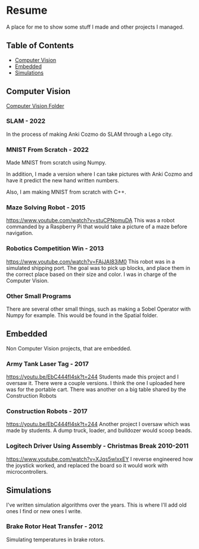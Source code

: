 # Resume
A place for me to show some stuff I made and other projects I managed.

## Table of Contents

- [Computer Vision](#computer-vision)
- [Embedded](#embedded)
- [Simulations](#simulations)


## Computer Vision
[Computer Vision Folder](https://github.com/Kinvert/resume/tree/main/cv)

### SLAM - 2022
In the process of making Anki Cozmo do SLAM through a Lego city.

### MNIST From Scratch - 2022
Made MNIST from scratch using Numpy.

In addition, I made a version where I can take pictures with Anki Cozmo and have it predict the new hand written numbers.

Also, I am making MNIST from scratch with C++.

### Maze Solving Robot - 2015
https://www.youtube.com/watch?v=stuCPNpmuDA
This was a robot commanded by a Raspberry Pi that would take a picture of a maze before navigation.

### Robotics Competition Win - 2013
https://www.youtube.com/watch?v=FAjJAI83jM0
This robot was in a simulated shipping port. The goal was to pick up blocks, and place them in the correct place based on their size and color. I was in charge of the Computer Vision.

### Other Small Programs
There are several other small things, such as making a Sobel Operator with Numpy for example. This would be found in the Spatial folder.

## Embedded
Non Computer Vision projects, that are embedded.

### Army Tank Laser Tag - 2017
https://youtu.be/EbC444fI4sk?t=244
Students made this project and I oversaw it. There were a couple versions. I think the one I uploaded here was for the portable cart. There was another on a big table shared by the Construction Robots

### Construction Robots - 2017
https://youtu.be/EbC444fI4sk?t=244
Another project I oversaw which was made by students. A dump truck, loader, and bulldozer would scoop beads.

### Logitech Driver Using Assembly - Christmas Break 2010-2011
https://www.youtube.com/watch?v=XJqs5wlxxEY
I reverse engineered how the joystick worked, and replaced the board so it would work with microcontrollers.

## Simulations
I've written simulation algorithms over the years. This is where I'll add old ones I find or new ones I write.

### Brake Rotor Heat Transfer - 2012
Simulating temperatures in brake rotors.
